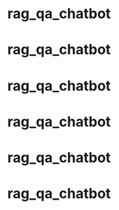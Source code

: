 # rag_qa_chatbot
# rag_qa_chatbot
# rag_qa_chatbot
# rag_qa_chatbot
# rag_qa_chatbot
# rag_qa_chatbot
